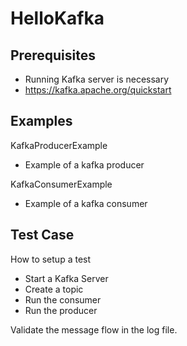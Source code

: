 # HelloKafka

## Prerequisites

* Running Kafka server is necessary
* https://kafka.apache.org/quickstart

## Examples
KafkaProducerExample
* Example of a kafka producer

KafkaConsumerExample
* Example of a kafka consumer

## Test Case

How to setup a test

* Start a Kafka Server
* Create a topic
* Run the consumer
* Run the producer

Validate the message flow in the log file.